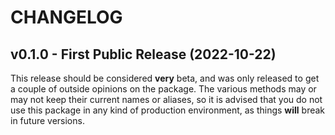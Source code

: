 # CHANGELOG

## v0.1.0 - First Public Release (2022-10-22)

This release should be considered **very** beta, and was only released to get a couple of outside opinions on the
package. The various methods may or may not keep their current names or aliases, so it is advised that you do not use
this package in any kind of production environment, as things **will** break in future versions.